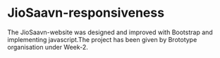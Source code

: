 # JioSaavn-responsiveness
The JioSaavn-website was designed and improved with Bootstrap and implementing javascript.The project has been given by Brototype organisation under Week-2.
